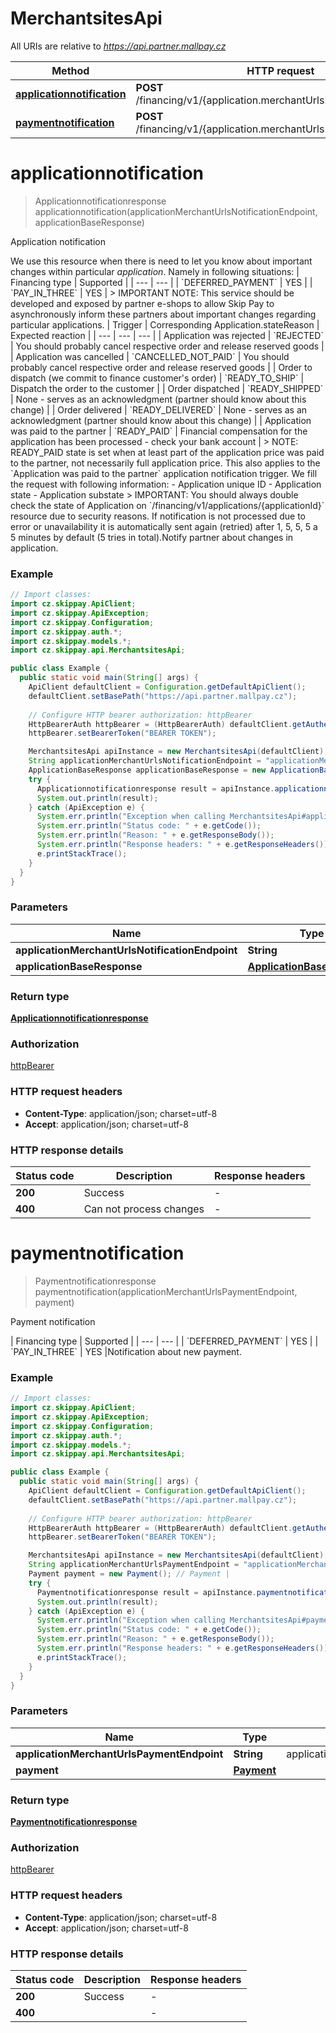 # MerchantsitesApi

All URIs are relative to *https://api.partner.mallpay.cz*

| Method | HTTP request | Description |
|------------- | ------------- | -------------|
| [**applicationnotification**](MerchantsitesApi.md#applicationnotification) | **POST** /financing/v1/{application.merchantUrls.notificationEndpoint} | Application notification |
| [**paymentnotification**](MerchantsitesApi.md#paymentnotification) | **POST** /financing/v1/{application.merchantUrls.paymentEndpoint} | Payment notification |


<a id="applicationnotification"></a>
# **applicationnotification**
> Applicationnotificationresponse applicationnotification(applicationMerchantUrlsNotificationEndpoint, applicationBaseResponse)

Application notification

We use this resource when there is need to let you know about important changes within particular *application*. Namely in following situations:  | Financing type     | Supported | | ---                | ---       | | &#x60;DEFERRED_PAYMENT&#x60; | YES       | | &#x60;PAY_IN_THREE&#x60;     | YES       |  &gt; IMPORTANT NOTE: This service should be developed and exposed by partner e-shops to allow Skip Pay to asynchronously inform these partners about important changes regarding particular applications.  | Trigger                                                             | Corresponding Application.stateReason | Expected reaction                                                                        | | ---                                                                 | ---                                   | ---                                                                                      | | Application was rejected                                            | &#x60;REJECTED&#x60;                            | You should probably cancel respective order and release reserved goods                   | | Application was cancelled                                           | &#x60;CANCELLED_NOT_PAID&#x60;                  | You should probably cancel respective order and release reserved goods                   | | Order to dispatch (we commit to finance customer&#39;s order)           | &#x60;READY_TO_SHIP&#x60;                       | Dispatch the order to the customer                                                       | | Order dispatched                                                    | &#x60;READY_SHIPPED&#x60;                       | None - serves as an acknowledgment (partner should know about this change)               | | Order delivered                                                     | &#x60;READY_DELIVERED&#x60;                     | None - serves as an acknowledgment (partner should know about this change)               | | Application was paid to the partner                                 | &#x60;READY_PAID&#x60;                          | Financial compensation for the application has been processed - check your bank account  |  &gt; NOTE: READY_PAID state is set when at least part of the application price was paid to the partner, not necessarily full application price. This also applies to the &#x60;Application was paid to the partner&#x60; application notification trigger.  We fill the request with following information:  - Application unique ID  - Application state  - Application substate  &gt; IMPORTANT: You should always double check the state of Application on &#x60;/financing/v1/applications/{applicationId}&#x60; resource due to security reasons.  If notification is not processed due to error or unavailability it is automatically sent again (retried) after 1, 5, 5, 5 a 5 minutes by default (5 tries in total).Notify partner about changes in application.

### Example
```java
// Import classes:
import cz.skippay.ApiClient;
import cz.skippay.ApiException;
import cz.skippay.Configuration;
import cz.skippay.auth.*;
import cz.skippay.models.*;
import cz.skippay.api.MerchantsitesApi;

public class Example {
  public static void main(String[] args) {
    ApiClient defaultClient = Configuration.getDefaultApiClient();
    defaultClient.setBasePath("https://api.partner.mallpay.cz");
    
    // Configure HTTP bearer authorization: httpBearer
    HttpBearerAuth httpBearer = (HttpBearerAuth) defaultClient.getAuthentication("httpBearer");
    httpBearer.setBearerToken("BEARER TOKEN");

    MerchantsitesApi apiInstance = new MerchantsitesApi(defaultClient);
    String applicationMerchantUrlsNotificationEndpoint = "applicationMerchantUrlsNotificationEndpoint_example"; // String | application.merchantUrls.notificationEndpoint
    ApplicationBaseResponse applicationBaseResponse = new ApplicationBaseResponse(); // ApplicationBaseResponse | 
    try {
      Applicationnotificationresponse result = apiInstance.applicationnotification(applicationMerchantUrlsNotificationEndpoint, applicationBaseResponse);
      System.out.println(result);
    } catch (ApiException e) {
      System.err.println("Exception when calling MerchantsitesApi#applicationnotification");
      System.err.println("Status code: " + e.getCode());
      System.err.println("Reason: " + e.getResponseBody());
      System.err.println("Response headers: " + e.getResponseHeaders());
      e.printStackTrace();
    }
  }
}
```

### Parameters

| Name | Type | Description  | Notes |
|------------- | ------------- | ------------- | -------------|
| **applicationMerchantUrlsNotificationEndpoint** | **String**| application.merchantUrls.notificationEndpoint | |
| **applicationBaseResponse** | [**ApplicationBaseResponse**](ApplicationBaseResponse.md)|  | [optional] |

### Return type

[**Applicationnotificationresponse**](Applicationnotificationresponse.md)

### Authorization

[httpBearer](../README.md#httpBearer)

### HTTP request headers

 - **Content-Type**: application/json; charset=utf-8
 - **Accept**: application/json; charset=utf-8

### HTTP response details
| Status code | Description | Response headers |
|-------------|-------------|------------------|
| **200** | Success |  -  |
| **400** | Can not process changes |  -  |

<a id="paymentnotification"></a>
# **paymentnotification**
> Paymentnotificationresponse paymentnotification(applicationMerchantUrlsPaymentEndpoint, payment)

Payment notification

| Financing type     | Supported | | ---                | ---       | | &#x60;DEFERRED_PAYMENT&#x60; | YES       | | &#x60;PAY_IN_THREE&#x60;     | YES       |Notification about new payment.

### Example
```java
// Import classes:
import cz.skippay.ApiClient;
import cz.skippay.ApiException;
import cz.skippay.Configuration;
import cz.skippay.auth.*;
import cz.skippay.models.*;
import cz.skippay.api.MerchantsitesApi;

public class Example {
  public static void main(String[] args) {
    ApiClient defaultClient = Configuration.getDefaultApiClient();
    defaultClient.setBasePath("https://api.partner.mallpay.cz");
    
    // Configure HTTP bearer authorization: httpBearer
    HttpBearerAuth httpBearer = (HttpBearerAuth) defaultClient.getAuthentication("httpBearer");
    httpBearer.setBearerToken("BEARER TOKEN");

    MerchantsitesApi apiInstance = new MerchantsitesApi(defaultClient);
    String applicationMerchantUrlsPaymentEndpoint = "applicationMerchantUrlsPaymentEndpoint_example"; // String | application.merchantUrls.paymentEndpoint
    Payment payment = new Payment(); // Payment | 
    try {
      Paymentnotificationresponse result = apiInstance.paymentnotification(applicationMerchantUrlsPaymentEndpoint, payment);
      System.out.println(result);
    } catch (ApiException e) {
      System.err.println("Exception when calling MerchantsitesApi#paymentnotification");
      System.err.println("Status code: " + e.getCode());
      System.err.println("Reason: " + e.getResponseBody());
      System.err.println("Response headers: " + e.getResponseHeaders());
      e.printStackTrace();
    }
  }
}
```

### Parameters

| Name | Type | Description  | Notes |
|------------- | ------------- | ------------- | -------------|
| **applicationMerchantUrlsPaymentEndpoint** | **String**| application.merchantUrls.paymentEndpoint | |
| **payment** | [**Payment**](Payment.md)|  | [optional] |

### Return type

[**Paymentnotificationresponse**](Paymentnotificationresponse.md)

### Authorization

[httpBearer](../README.md#httpBearer)

### HTTP request headers

 - **Content-Type**: application/json; charset=utf-8
 - **Accept**: application/json; charset=utf-8

### HTTP response details
| Status code | Description | Response headers |
|-------------|-------------|------------------|
| **200** | Success |  -  |
| **400** |  |  -  |

